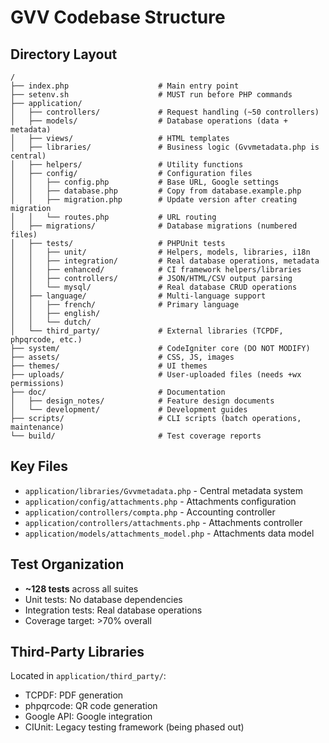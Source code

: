 # GVV Codebase Structure

## Directory Layout
```
/
├── index.php                    # Main entry point
├── setenv.sh                    # MUST run before PHP commands
├── application/
│   ├── controllers/             # Request handling (~50 controllers)
│   ├── models/                  # Database operations (data + metadata)
│   ├── views/                   # HTML templates
│   ├── libraries/               # Business logic (Gvvmetadata.php is central)
│   ├── helpers/                 # Utility functions
│   ├── config/                  # Configuration files
│   │   ├── config.php           # Base URL, Google settings
│   │   ├── database.php         # Copy from database.example.php
│   │   ├── migration.php        # Update version after creating migration
│   │   └── routes.php           # URL routing
│   ├── migrations/              # Database migrations (numbered files)
│   ├── tests/                   # PHPUnit tests
│   │   ├── unit/                # Helpers, models, libraries, i18n
│   │   ├── integration/         # Real database operations, metadata
│   │   ├── enhanced/            # CI framework helpers/libraries
│   │   ├── controllers/         # JSON/HTML/CSV output parsing
│   │   └── mysql/               # Real database CRUD operations
│   ├── language/                # Multi-language support
│   │   ├── french/              # Primary language
│   │   ├── english/
│   │   └── dutch/
│   └── third_party/             # External libraries (TCPDF, phpqrcode, etc.)
├── system/                      # CodeIgniter core (DO NOT MODIFY)
├── assets/                      # CSS, JS, images
├── themes/                      # UI themes
├── uploads/                     # User-uploaded files (needs +wx permissions)
├── doc/                         # Documentation
│   ├── design_notes/            # Feature design documents
│   └── development/             # Development guides
├── scripts/                     # CLI scripts (batch operations, maintenance)
└── build/                       # Test coverage reports
```

## Key Files
- `application/libraries/Gvvmetadata.php` - Central metadata system
- `application/config/attachments.php` - Attachments configuration
- `application/controllers/compta.php` - Accounting controller
- `application/controllers/attachments.php` - Attachments controller
- `application/models/attachments_model.php` - Attachments data model

## Test Organization
- **~128 tests** across all suites
- Unit tests: No database dependencies
- Integration tests: Real database operations
- Coverage target: >70% overall

## Third-Party Libraries
Located in `application/third_party/`:
- TCPDF: PDF generation
- phpqrcode: QR code generation
- Google API: Google integration
- CIUnit: Legacy testing framework (being phased out)
